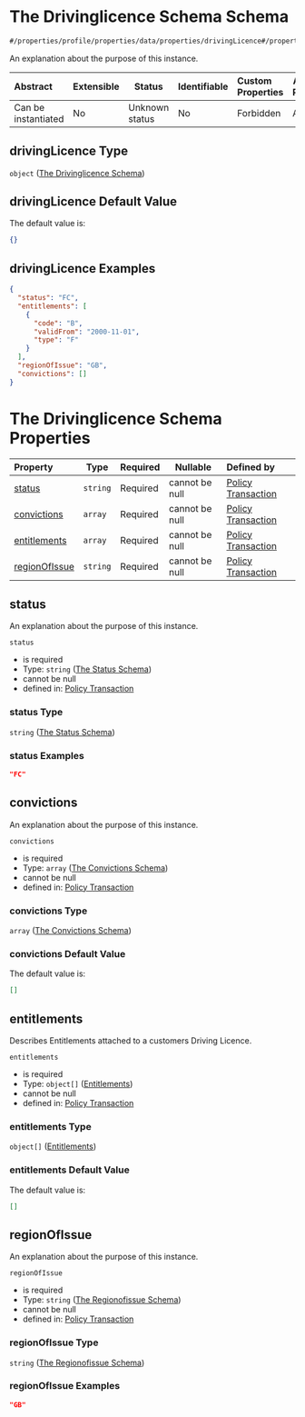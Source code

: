 # The Drivinglicence Schema Schema

```txt
#/properties/profile/properties/data/properties/drivingLicence#/properties/profile/properties/data/properties/drivingLicence
```

An explanation about the purpose of this instance.


| Abstract            | Extensible | Status         | Identifiable | Custom Properties | Additional Properties | Access Restrictions | Defined In                                                                                          |
| :------------------ | ---------- | -------------- | ------------ | :---------------- | --------------------- | ------------------- | --------------------------------------------------------------------------------------------------- |
| Can be instantiated | No         | Unknown status | No           | Forbidden         | Allowed               | none                | [policy_transaction.schema.json\*](../../out/policy_transaction.schema.json "open original schema") |

## drivingLicence Type

`object` ([The Drivinglicence Schema](policy_transaction-properties-the-profile-schema-properties-the-data-schema-properties-the-drivinglicence-schema.md))

## drivingLicence Default Value

The default value is:

```json
{}
```

## drivingLicence Examples

```json
{
  "status": "FC",
  "entitlements": [
    {
      "code": "B",
      "validFrom": "2000-11-01",
      "type": "F"
    }
  ],
  "regionOfIssue": "GB",
  "convictions": []
}
```

# The Drivinglicence Schema Properties

| Property                        | Type     | Required | Nullable       | Defined by                                                                                                                                                                                                                                                                                                                                                      |
| :------------------------------ | -------- | -------- | -------------- | :-------------------------------------------------------------------------------------------------------------------------------------------------------------------------------------------------------------------------------------------------------------------------------------------------------------------------------------------------------------- |
| [status](#status)               | `string` | Required | cannot be null | [Policy Transaction](policy_transaction-properties-the-profile-schema-properties-the-data-schema-properties-the-drivinglicence-schema-properties-the-status-schema.md "\#/properties/profile/properties/data/properties/drivingLicence/properties/status#/properties/profile/properties/data/properties/drivingLicence/properties/status")                      |
| [convictions](#convictions)     | `array`  | Required | cannot be null | [Policy Transaction](policy_transaction-properties-the-profile-schema-properties-the-data-schema-properties-the-drivinglicence-schema-properties-the-convictions-schema.md "\#/properties/profile/properties/data/properties/drivingLicence/properties/convictions#/properties/profile/properties/data/properties/drivingLicence/properties/convictions")       |
| [entitlements](#entitlements)   | `array`  | Required | cannot be null | [Policy Transaction](policy_transaction-properties-the-profile-schema-properties-the-data-schema-properties-the-drivinglicence-schema-properties-the-entitlements-schema.md "\#/properties/profile/properties/data/properties/drivingLicence/properties/entitlements#/properties/profile/properties/data/properties/drivingLicence/properties/entitlements")    |
| [regionOfIssue](#regionOfIssue) | `string` | Required | cannot be null | [Policy Transaction](policy_transaction-properties-the-profile-schema-properties-the-data-schema-properties-the-drivinglicence-schema-properties-the-regionofissue-schema.md "\#/properties/profile/properties/data/properties/drivingLicence/properties/regionOfIssue#/properties/profile/properties/data/properties/drivingLicence/properties/regionOfIssue") |

## status

An explanation about the purpose of this instance.


`status`

-   is required
-   Type: `string` ([The Status Schema](policy_transaction-properties-the-profile-schema-properties-the-data-schema-properties-the-drivinglicence-schema-properties-the-status-schema.md))
-   cannot be null
-   defined in: [Policy Transaction](policy_transaction-properties-the-profile-schema-properties-the-data-schema-properties-the-drivinglicence-schema-properties-the-status-schema.md "\#/properties/profile/properties/data/properties/drivingLicence/properties/status#/properties/profile/properties/data/properties/drivingLicence/properties/status")

### status Type

`string` ([The Status Schema](policy_transaction-properties-the-profile-schema-properties-the-data-schema-properties-the-drivinglicence-schema-properties-the-status-schema.md))

### status Examples

```json
"FC"
```

## convictions

An explanation about the purpose of this instance.


`convictions`

-   is required
-   Type: `array` ([The Convictions Schema](policy_transaction-properties-the-profile-schema-properties-the-data-schema-properties-the-drivinglicence-schema-properties-the-convictions-schema.md))
-   cannot be null
-   defined in: [Policy Transaction](policy_transaction-properties-the-profile-schema-properties-the-data-schema-properties-the-drivinglicence-schema-properties-the-convictions-schema.md "\#/properties/profile/properties/data/properties/drivingLicence/properties/convictions#/properties/profile/properties/data/properties/drivingLicence/properties/convictions")

### convictions Type

`array` ([The Convictions Schema](policy_transaction-properties-the-profile-schema-properties-the-data-schema-properties-the-drivinglicence-schema-properties-the-convictions-schema.md))

### convictions Default Value

The default value is:

```json
[]
```

## entitlements

Describes Entitlements attached to a customers Driving Licence.


`entitlements`

-   is required
-   Type: `object[]` ([Entitlements](policy_transaction-properties-the-profile-schema-properties-the-data-schema-properties-the-drivinglicence-schema-properties-the-entitlements-schema-entitlements.md))
-   cannot be null
-   defined in: [Policy Transaction](policy_transaction-properties-the-profile-schema-properties-the-data-schema-properties-the-drivinglicence-schema-properties-the-entitlements-schema.md "\#/properties/profile/properties/data/properties/drivingLicence/properties/entitlements#/properties/profile/properties/data/properties/drivingLicence/properties/entitlements")

### entitlements Type

`object[]` ([Entitlements](policy_transaction-properties-the-profile-schema-properties-the-data-schema-properties-the-drivinglicence-schema-properties-the-entitlements-schema-entitlements.md))

### entitlements Default Value

The default value is:

```json
[]
```

## regionOfIssue

An explanation about the purpose of this instance.


`regionOfIssue`

-   is required
-   Type: `string` ([The Regionofissue Schema](policy_transaction-properties-the-profile-schema-properties-the-data-schema-properties-the-drivinglicence-schema-properties-the-regionofissue-schema.md))
-   cannot be null
-   defined in: [Policy Transaction](policy_transaction-properties-the-profile-schema-properties-the-data-schema-properties-the-drivinglicence-schema-properties-the-regionofissue-schema.md "\#/properties/profile/properties/data/properties/drivingLicence/properties/regionOfIssue#/properties/profile/properties/data/properties/drivingLicence/properties/regionOfIssue")

### regionOfIssue Type

`string` ([The Regionofissue Schema](policy_transaction-properties-the-profile-schema-properties-the-data-schema-properties-the-drivinglicence-schema-properties-the-regionofissue-schema.md))

### regionOfIssue Examples

```json
"GB"
```
